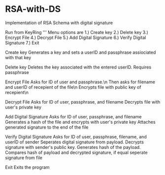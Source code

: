 # RSA-with-DS
Implementation of RSA Schema with digital signature

Run from KeyRing
'''
Menu options are
1.) Create key
2.) Delete key
3.) Encrypt File
4.) Decrypt File
5.) Add Digital Signature
6.) Verify Digital Signature
7.) Exit

Create key
Generates a key and sets a userID and passphrase assiociated with that key

Delete key
Deletes the key associated with the entered userID. Requires passphrase

Encrypt File
Asks for ID of user and passphrase.\n
Then asks for filename and userID of recepient of the file\n
Encrypts file with public key of recepient\n

Decrypt File
Asks for ID of user, passphrase, and filename
Decrypts file with user's private key

Add Digital Signature
Asks for ID of user, passphrase, and filename
Generates a hash of the file and encrypts with user's private key
Attaches generated signature to the end of the file

Verify Digital Signature
Asks for ID of user, passphrase, filename, and userID of sender
Seperates digital signature from payload.
Decrypts signature with sender's public key.
Generates hash of the payload.
Compares hash of payload and decrypted signature, if equal seperate signature from file

Exit
Exits the program

